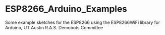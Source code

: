 # ESP8266_Arduino_Examples
Some example sketches for the ESP8266 using the ESP8266WiFi library for Arduino, UT Austin R.A.S. Demobots Committee
